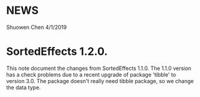 NEWS
================
Shuowen Chen
4/1/2019

# SortedEffects 1.2.0.
This note document the changes from SortedEffects 1.1.0. The 1.1.0 version has a check problems due to a recent upgrade of package 'tibble' to version 3.0. The package doesn't really need tibble package, so we change the data type. 
